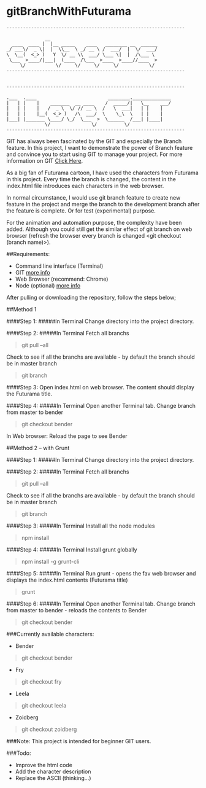 # gitBranchWithFuturama

    -----------------------------------------------------------------

	              __                                       
	  ____  ____ |  |__ _____    ____   ________ __  ______
	_/ ___\/  _ \|  |  \\__  \ _/ __ \ /  ___/  |  \/  ___/
	\  \__(  <_> )   Y  \/ __ \\  ___/ \___ \|  |  /\___ \ 
	 \___  >____/|___|  (____  /\___  >____  >____//____  >
	     \/           \/     \/     \/     \/           \/ 
    -----------------------------------------------------------------


    -----------------------------------------------------------------

    .___  .____                          ________.______________
    |   | |    |    _______  __ ____    /  _____/|   \__    ___/
    |   | |    |   /  _ \  \/ // __ \  /   \  ___|   | |    |   
    |   | |    |__(  <_> )   /\  ___/  \    \_\  \   | |    |   
    |___| |_______ \____/ \_/  \___  >  \______  /___| |____|   
                  \/               \/          \/               
    -----------------------------------------------------------------



GIT has always been fascinated by the GIT and especially the Branch feature. In this project, I want to demonstrate the power of Branch feature and convince you to start using GIT to manage your project. For more information on GIT [Click Here](http://git-scm.com/docs/git-branch).

As a big fan of Futurama cartoon, I have used the characters from Futurama in this project. Every time the branch is changed, the content in the index.html file introduces each characters in the web browser.

In normal circumstance, I would use git branch feature to create new feature in the project and merge the branch to the development branch after the feature is complete. Or for test (experimental) purpose.

For the animation and automation purpose, the complexity have been added. Although you could still get the similar effect of git branch on web browser (refresh the browser every branch is changed <git checkout (branch name)>).

##Requirements:
- Command line interface (Terminal)
- GIT [more info](http://git-scm.com/)
- Web Browser (recommend: Chrome)
- Node (optional) [more info](https://nodejs.org/)

After pulling or downloading the repository, follow the steps below;

##Method 1

####Step 1:
#####In Terminal
Change directory into the project directory. 

####Step 2:
#####In Terminal
Fetch all branchs 
>git pull –all

Check to see if all the branchs are available - by default the branch should be in master branch
>git branch

####Step 3:
Open index.html on web browser. The content should display the Futurama title.

####Step 4:
#####In Terminal
Open another Terminal tab.
Change branch from master to bender 
>git checkout bender

In Web browser:
Reload the page to see Bender

##Method 2 – with Grunt

####Step 1:
#####In Terminal
Change directory into the project directory. 

####Step 2:
#####In Terminal
Fetch all branchs 
>git pull –all

Check to see if all the branchs are available - by default the branch should be in master branch
>git branch

####Step 3:
#####In Terminal
Install all the node modules 
>npm install

####Step 4:
#####In Terminal
Install grunt globally 
>npm install -g grunt-cli

####Step 5:
#####In Terminal
Run grunt - opens the fav web browser and displays the index.html contents (Futurama title) 
>grunt

####Step 6:
#####In Terminal
Open another Terminal tab.
Change branch from master to bender - reloads the contents to Bender
>git checkout bender

###Currently available characters:
* Bender 
>git checkout bender

* Fry 
>git checkout fry

* Leela 
>git checkout leela

* Zoidberg 
>git checkout zoidberg

###Note:
This project is intended for beginner GIT users. 

###Todo:
* Improve the html code
* Add the character description
* Replace the ASCII (thinking…)
